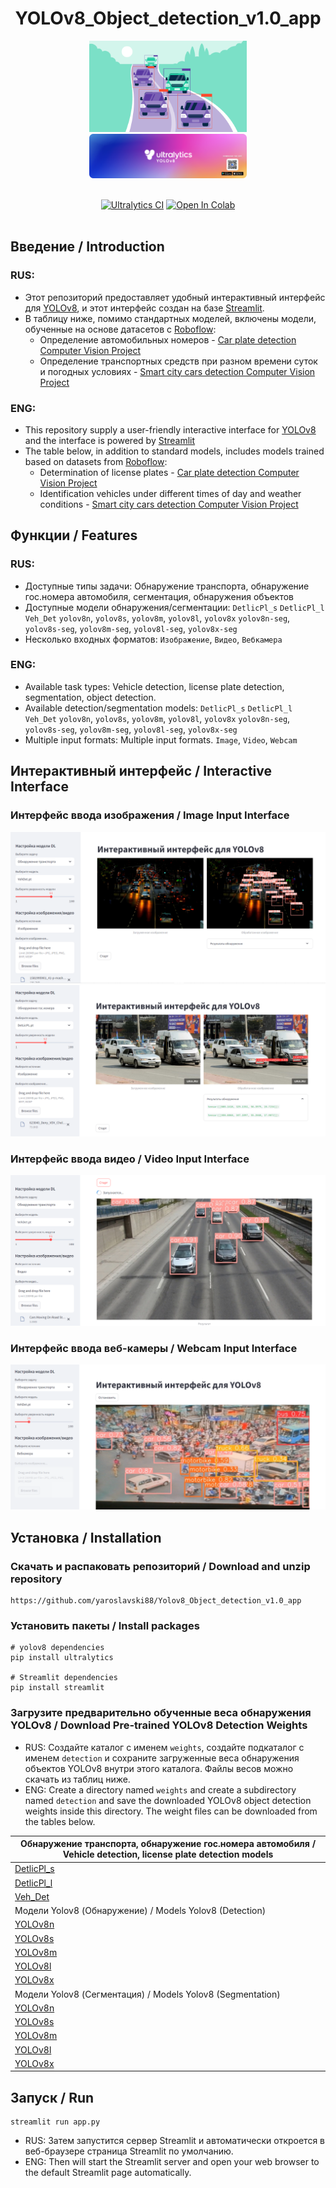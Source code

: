 
<div align="center">

# YOLOv8_Object_detection_v1.0_app

  <p>
    <a align="center" target="_blank">
      <img width="50%" src="pic_bed/Images_Object_detection_V1.png"></a><br>
     <a align="center" href="https://ultralytics.com/yolov8" target="_blank">
      <img width="50%" src="pic_bed/banner-yolov8.png"></a>
  </p>

<br>

<div>
   <a href="https://github.com/ultralytics/ultralytics/actions/workflows/ci.yaml"><img src="https://github.com/ultralytics/ultralytics/actions/workflows/ci.yaml/badge.svg" alt="Ultralytics CI"></a>
    <a href="https://colab.research.google.com/drive/1shMJ1F6XbzQOBSlxvoEbnkgoJPngVLvs?usp=sharing"><img src="https://colab.research.google.com/assets/colab-badge.svg" alt="Open In Colab"></a>
  </div>
  <br>
</div>

## Введение / Introduction
### RUS: 
- Этот репозиторий предоставляет удобный интерактивный интерфейс для [YOLOv8](https://github.com/ultralytics/ultralytics), и этот интерфейс создан на базе [Streamlit](https://github.com/streamlit/streamlit).<br>
- В таблицу ниже, помимо стандартных моделей, включены модели, обученные на основе датасетов с [Roboflow](https://universe.roboflow.com/):
  - Определение автомобильных номеров - [Car plate detection Computer Vision Project](https://universe.roboflow.com/plate-detection-8sa0a/car-plate-detection-vbivf) 
  - Определение транспортных средств при разном времени суток и погодных условиях - [Smart city cars detection Computer Vision Project](https://universe.roboflow.com/simone-bernabe/smart-city-cars-detection)
### ENG:
- This repository supply a user-friendly interactive interface for [YOLOv8](https://github.com/ultralytics/ultralytics) and the interface is powered by [Streamlit](https://github.com/streamlit/streamlit)
- The table below, in addition to standard models, includes models trained based on datasets from [Roboflow](https://universe.roboflow.com/):
  - Determination of license plates - [Car plate detection Computer Vision Project](https://universe.roboflow.com/plate-detection-8sa0a/car-plate-detection-vbivf)
  - Identification vehicles under different times of day and weather conditions - [Smart city cars detection Computer Vision Project](https://universe.roboflow.com/simone-bernabe/smart-city-cars-detection)

## Функции / Features
### RUS:
- Доступные типы задачи: Обнаружение транспорта, обнаружение гос.номера автомобиля, сегментация, обнаружения объектов
- Доступные модели обнаружения/сегментации: `DetlicPl_s` `DetlicPl_l` `Veh_Det` `yolov8n`, `yolov8s`, `yolov8m`, `yolov8l`, `yolov8x` `yolov8n-seg`, `yolov8s-seg`, `yolov8m-seg`, `yolov8l-seg`, `yolov8x-seg`
- Несколько входных форматов: `Изображение`, `Видео`, `Вебкамера`
### ENG:
- Available task types: Vehicle detection, license plate detection, segmentation, object detection.
- Available detection/segmentation models: `DetlicPl_s` `DetlicPl_l` `Veh_Det` `yolov8n`, `yolov8s`, `yolov8m`, `yolov8l`, `yolov8x` `yolov8n-seg`, `yolov8s-seg`, `yolov8m-seg`, `yolov8l-seg`, `yolov8x-seg`
- Multiple input formats: Multiple input formats. `Image`, `Video`, `Webcam`

## Интерактивный интерфейс / Interactive Interface
### Интерфейс ввода изображения / Image Input Interface
![image_input_demo](https://github.com/yaroslavski88/Yolov8_Object_detection_v1.0/blob/main/imgs/image_input_demo.png)<br>
![image_input_demo](https://github.com/yaroslavski88/Yolov8_Object_detection_v1.0/blob/main/imgs/image_input_demo_1.png)

### Интерфейс ввода видео / Video Input Interface
![video_input_demo](https://github.com/yaroslavski88/Yolov8_Object_detection_v1.0/blob/main/imgs/video_input_demo.png)

### Интерфейс ввода веб-камеры / Webcam Input Interface
![webcam_input_demo](https://github.com/yaroslavski88/Yolov8_Object_detection_v1.0/blob/main/imgs/webcam_input_demo.png)

## Установка / Installation
### Скачать и распаковать репозиторий / Download and unzip repository
```commandline
https://github.com/yaroslavski88/Yolov8_Object_detection_v1.0_app
```
### Установить пакеты / Install packages
```commandline
# yolov8 dependencies
pip install ultralytics

# Streamlit dependencies
pip install streamlit
```
### Загрузите предварительно обученные веса обнаружения YOLOv8 / Download Pre-trained YOLOv8 Detection Weights
- RUS: Создайте каталог с именем `weights`, создайте подкаталог с именем `detection` и сохраните загруженные веса обнаружения объектов YOLOv8 внутри этого каталога. Файлы весов можно скачать из таблиц ниже.<br>
- ENG: Create a directory named `weights` and create a subdirectory named `detection` and save the downloaded YOLOv8 object detection weights inside this directory. The weight files can be downloaded from the tables below.

| Обнаружение транспорта, обнаружение гос.номера автомобиля / Vehicle detection, license plate detection models|
| ------------------------------------------------------------------------------------------------------------ |
| [DetlicPl_s](https://drive.google.com/drive/folders/1rxSLLwHc9jeHqOM5EAUcq3JxwpczEm5Z?usp=sharing) |
| [DetlicPl_l](https://drive.google.com/drive/folders/1rxSLLwHc9jeHqOM5EAUcq3JxwpczEm5Z?usp=sharing) |
| [Veh_Det](https://drive.google.com/drive/folders/1rxSLLwHc9jeHqOM5EAUcq3JxwpczEm5Z?usp=sharing) |
| Модели Yolov8 (Обнаружение) / Models Yolov8 (Detection)                                  |
| [YOLOv8n](https://github.com/ultralytics/assets/releases/download/v0.0.0/yolov8n.pt) |
| [YOLOv8s](https://github.com/ultralytics/assets/releases/download/v0.0.0/yolov8s.pt) |
| [YOLOv8m](https://github.com/ultralytics/assets/releases/download/v0.0.0/yolov8m.pt) |
| [YOLOv8l](https://github.com/ultralytics/assets/releases/download/v0.0.0/yolov8l.pt) |
| [YOLOv8x](https://github.com/ultralytics/assets/releases/download/v0.0.0/yolov8x.pt) |
| Модели Yolov8 (Сегментация) / Models Yolov8 (Segmentation)                                  |
| [YOLOv8n](https://github.com/ultralytics/assets/releases/download/v0.0.0/yolov8n-seg.pt) |
| [YOLOv8s](https://github.com/ultralytics/assets/releases/download/v0.0.0/yolov8s-seg.pt) |
| [YOLOv8m](https://github.com/ultralytics/assets/releases/download/v0.0.0/yolov8m-seg.pt) |
| [YOLOv8l](https://github.com/ultralytics/assets/releases/download/v0.0.0/yolov8l-seg.pt) |
| [YOLOv8x](https://github.com/ultralytics/assets/releases/download/v0.0.0/yolov8x-seg.pt) |

## Запуск / Run
```commandline
streamlit run app.py
```
- RUS: Затем запустится сервер Streamlit и автоматически откроется в веб-браузере страница Streamlit по умолчанию.<br>
- ENG: Then will start the Streamlit server and open your web browser to the default Streamlit page automatically.

